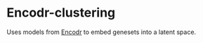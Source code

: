 # Encodr-clustering

Uses models from [Encodr](https://github.com/MaayanLab/Encodr) to embed genesets into a latent space.
